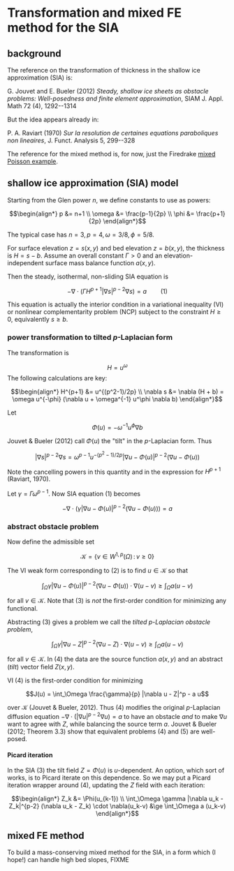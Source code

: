 # Transformation and mixed FE method for the SIA

## background

The reference on the transformation of thickness in the shallow ice approximation (SIA) is:

G. Jouvet and E. Bueler (2012) _Steady, shallow ice sheets as obstacle problems: Well-posedness and finite element approximation_, SIAM J. Appl. Math 72 (4), 1292--1314

But the idea appears already in:

P. A. Raviart (1970) _Sur la resolution de certaines equations paraboliques non lineaires_, J. Funct. Analysis 5, 299--328

The reference for the mixed method is, for now, just the Firedrake [mixed Poisson example](https://www.firedrakeproject.org/demos/poisson_mixed.py.html).

## shallow ice approximation (SIA) model

Starting from the Glen power $n$, we define constants to use as powers:

```math
\begin{align*}
p &= n+1 \\
\omega &= \frac{p-1}{2p} \\
\phi &= \frac{p+1}{2p}
\end{align*}
```

The typical case has $n=3,p=4,\omega=3/8,\phi=5/8$.

For surface elevation $z=s(x,y)$ and bed elevation $z=b(x,y)$, the thickness is $H=s-b$.  Assume an overall constant $\Gamma>0$ and an elevation-independent surface mass balance function $a(x,y)$.

Then the steady, isothermal, non-sliding SIA equation is

```math
-\nabla \cdot \left(\Gamma H^{p+1} |\nabla s|^{p-2} \nabla s\right) = a \qquad (1)
```

This equation is actually the interior condition in a variational inequality (VI) or nonlinear complementarity problem (NCP) subject to the constraint $H\ge 0$, equivalently $s\ge b$.

### power transformation to tilted $p$-Laplacian form

The transformation is

$$H = u^\omega$$
The following calculations are key:

```math
\begin{align*}
H^{p+1} &= u^{(p^2-1)/2p} \\
\nabla s &= \nabla (H + b) = \omega u^{-\phi} (\nabla u + \omega^{-1} u^\phi \nabla b)
\end{align*}
```

Let

$$\Phi(u) = - \omega^{-1} u^\phi \nabla b$$

Jouvet & Bueler (2012) call $\Phi(u)$ the "tilt" in the $p$-Laplacian form.  Thus

$$|\nabla s|^{p-2} \nabla s = \omega^{p-1} u^{-(p^2-1)/2p} |\nabla u - \Phi(u)|^{p-2} (\nabla u - \Phi(u))$$

Note the cancelling powers in this quantity and in the expression for $H^{p+1}$ (Raviart, 1970).

Let $\gamma = \Gamma \omega^{p-1}$.  Now SIA equation $(1)$ becomes

$$-\nabla \cdot \left(\gamma |\nabla u - \Phi(u)|^{p-2} (\nabla u - \Phi(u))\right) = a$$

### abstract obstacle problem

Now define the admissible set

$$\mathcal{K} = \{v \in W^{1,p}(\Omega) \,:\, v \ge 0\}$$

The VI weak form corresponding to $(2)$ is to find $u\in\mathcal{K}$ so that

$$\int_\Omega \gamma |\nabla u - \Phi(u)|^{p-2} (\nabla u - \Phi(u)) \cdot \nabla(u-v) \ge \int_\Omega a (u-v)$$

for all $v\in\mathcal{K}$.  Note that $(3)$ is _not_ the first-order condition for minimizing any functional.

Abstracting $(3)$ gives a problem we call the _tilted $p$-Laplacian obstacle problem_,

$$\int_\Omega \gamma |\nabla u - Z|^{p-2} (\nabla u - Z) \cdot \nabla(u-v) \ge \int_\Omega a (u-v)$$

for all $v\in\mathcal{K}$.  In $(4)$ the data are the source function $a(x,y)$ and an abstract (_tilt_) vector field $Z(x,y)$.

VI $(4)$ is the first-order condition for minimizing

$$J(u) = \int_\Omega \frac{\gamma}{p} |\nabla u - Z|^p - a u$$

over $\mathcal{K}$ (Jouvet & Bueler, 2012).  Thus $(4)$ modifies the original $p$-Laplacian diffusion equation $-\nabla\cdot(|\nabla u|^{p-2} \nabla u) = a$ to have an obstacle _and_ to make $\nabla u$ want to agree with $Z$, while balancing the source term $a$.  Jouvet & Bueler (2012; Theorem 3.3) show that equivalent problems $(4)$ and $(5)$ are well-posed.

#### Picard iteration

In the SIA $(3)$ the tilt field $Z=\Phi(u)$ is $u$-dependent.  An option, which sort of works, is to Picard iterate on this dependence.  So we may put a Picard iteration wrapper around $(4)$, updating the $Z$ field with each iteration:

```math
\begin{align*}
Z_k &= \Phi(u_{k-1}) \\
\int_\Omega \gamma |\nabla u_k - Z_k|^{p-2} (\nabla u_k - Z_k) \cdot \nabla(u_k-v) &\ge \int_\Omega a (u_k-v)
\end{align*}
```

## mixed FE method

To build a mass-conserving mixed method for the SIA, in a form which (I hope!) can handle high bed slopes, FIXME
